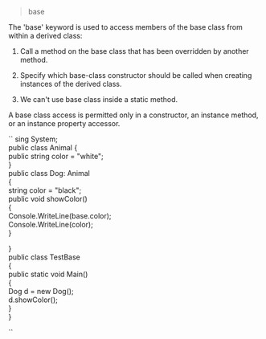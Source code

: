 > base

The 'base' keyword is used to access members of the base class from within a derived class:

1. Call a method on the base class that has been overridden by another method.

2. Specify which base-class constructor should be called when creating instances of the derived class.

3. We can't use base class inside a static method.

A base class access is permitted only in a constructor, an instance method, or an instance property accessor.

`` 
sing System;  
public class Animal
{  
    public string color = "white";  
}  
public class Dog: Animal  
{  
    string color = "black";  
    public void showColor()  
    {  
        Console.WriteLine(base.color);  
        Console.WriteLine(color);  
    }  
      
}  
public class TestBase  
{  
    public static void Main()  
    {  
        Dog d = new Dog();  
        d.showColor();  
    }  
} 

``